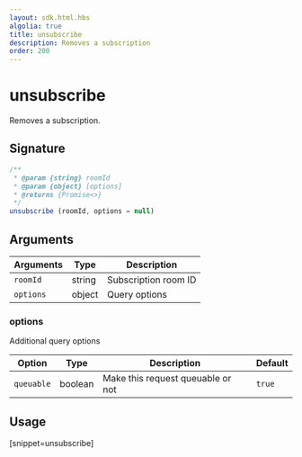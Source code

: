 ```yaml
---
layout: sdk.html.hbs
algolia: true
title: unsubscribe
description: Removes a subscription
order: 200
---
```


# unsubscribe

Removes a subscription.

## Signature

```javascript
/**
 * @param {string} roomId
 * @param {object} [options]
 * @returns {Promise<>}
 */
unsubscribe (roomId, options = null)
```

## Arguments

| Arguments    | Type    | Description |
|--------------|---------|-------------|
| ``roomId`` | string | Subscription room ID |
| ``options`` | object | Query options    |

### **options**

Additional query options

| Option     | Type    | Description                       | Default |
| ---------- | ------- | --------------------------------- | ------- |
| `queuable` | boolean | Make this request queuable or not | `true`  |

## Usage

[snippet=unsubscribe]

